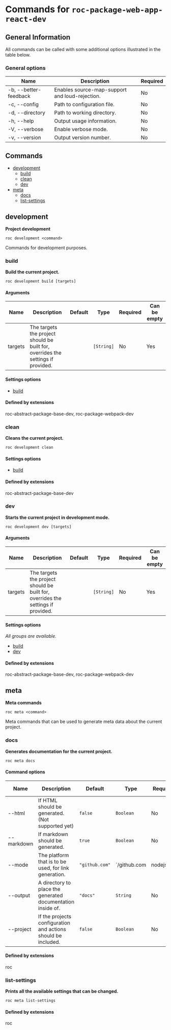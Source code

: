 # Commands for `roc-package-web-app-react-dev`

## General Information
All commands can be called with some additional options illustrated in the table below.

### General options

| Name                  | Description                                    | Required |
| --------------------- | ---------------------------------------------- | -------- |
| -b, --better-feedback | Enables source-map-support and loud-rejection. | No       |
| -c, --config          | Path to configuration file.                    | No       |
| -d, --directory       | Path to working directory.                     | No       |
| -h, --help            | Output usage information.                      | No       |
| -V, --verbose         | Enable verbose mode.                           | No       |
| -v, --version         | Output version number.                         | No       |

## Commands
* [development](#development)
    * [build](#build)
    * [clean](#clean)
    * [dev](#dev)
* [meta](#meta)
    * [docs](#docs)
    * [list-settings](#list-settings)

## development
__Project development__

```
roc development <command>
```
Commands for development purposes.


### build
__Build the current project.__

```
roc development build [targets]
```

#### Arguments

| Name    | Description                                                                      | Default | Type       | Required | Can be empty |
| ------- | -------------------------------------------------------------------------------- | ------- | ---------- | -------- | ------------ |
| targets | The targets the project should be built for, overrides the settings if provided. |         | `[String]` | No       | Yes          |

####  Settings options
* [build](docs/Settings.md#build)

####  Defined by extensions
roc-abstract-package-base-dev, roc-package-webpack-dev

### clean
__Cleans the current project.__

```
roc development clean
```

####  Settings options
* [build](docs/Settings.md#build)

####  Defined by extensions
roc-abstract-package-base-dev

### dev
__Starts the current project in development mode.__

```
roc development dev [targets]
```

#### Arguments

| Name    | Description                                                                      | Default | Type       | Required | Can be empty |
| ------- | -------------------------------------------------------------------------------- | ------- | ---------- | -------- | ------------ |
| targets | The targets the project should be built for, overrides the settings if provided. |         | `[String]` | No       | Yes          |

####  Settings options
_All groups are available._
* [build](docs/Settings.md#build)
* [dev](docs/Settings.md#dev)

####  Defined by extensions
roc-abstract-package-base-dev, roc-package-webpack-dev

## meta
__Meta commands__

```
roc meta <command>
```
Meta commands that can be used to generate meta data about the current project.


### docs
__Generates documentation for the current project.__

```
roc meta docs
```

#### Command options

| Name       | Description                                                   | Default        | Type                                                              | Required | Can be empty |
| ---------- | ------------------------------------------------------------- | -------------- | ----------------------------------------------------------------- | -------- | ------------ |
| --html     | If HTML should be generated. (Not supported yet)              | `false`        | `Boolean`                                                         | No       |              |
| --markdown | If markdown should be generated.                              | `true`         | `Boolean`                                                         | No       |              |
| --mode     | The platform that is to be used, for link generation.         | `"github.com"` | `/github\.com|nodejs\.org|bitbucket\.org|ghost\.org|gitlab\.com/` | No       |              |
| --output   | A directory to place the generated documentation inside of.   | `"docs"`       | `String`                                                          | No       | No           |
| --project  | If the projects configuration and actions should be included. | `false`        | `Boolean`                                                         | No       |              |

####  Defined by extensions
roc

### list-settings
__Prints all the available settings that can be changed.__

```
roc meta list-settings
```

####  Defined by extensions
roc

